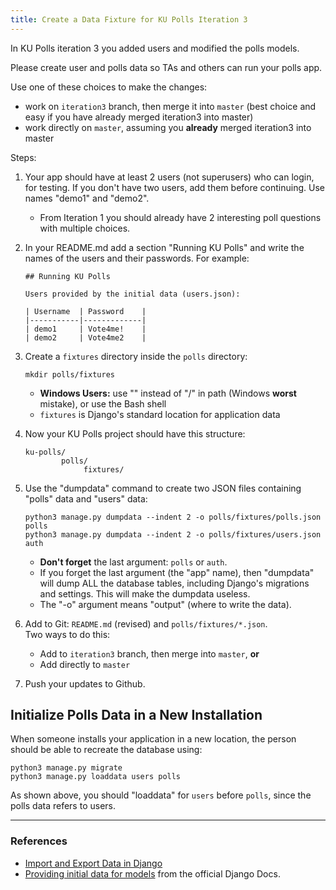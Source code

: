 ```yaml
---
title: Create a Data Fixture for KU Polls Iteration 3
---
```


In KU Polls iteration 3 you added users and modified the polls models.

Please create user and polls data so TAs and others can run your polls app.

Use one of these choices to make the changes:

- work on `iteration3` branch, then merge it into `master` (best choice and easy if you have already merged iteration3 into master)
- work directly on `master`, assuming you **already** merged iteration3 into master

Steps:

1. Your app should have at least 2 users (not superusers) who can login, for testing.  If you don't have two users, add them before continuing. Use names "demo1" and "demo2".
   - From Iteration 1 you should already have 2 interesting poll questions with multiple choices. 

2. In your README.md add a section "Running KU Polls" and write the names of the users and their passwords.  For example:
   ```
   ## Running KU Polls

   Users provided by the initial data (users.json):

   | Username  | Password    |
   |-----------|-------------|
   | demo1     | Vote4me!    |
   | demo2     | Vote4me2    |
   ```

3. Create a `fixtures` directory inside the `polls` directory:
   ```
   mkdir polls/fixtures
   ```
   - **Windows Users:** use "\" instead of "/" in path (Windows **worst** mistake), or use the Bash shell
   - `fixtures` is Django's standard location for application data

4. Now your KU Polls project should have this structure:
   ```
   ku-polls/
           polls/
                fixtures/
   ```
5. Use the "dumpdata" command to create two JSON files containing "polls" data and "users" data:
   ```
   python3 manage.py dumpdata --indent 2 -o polls/fixtures/polls.json polls
   python3 manage.py dumpdata --indent 2 -o polls/fixtures/users.json auth 
   ```
   - **Don't forget** the last argument: `polls` or `auth`.  
   - If you forget the last argument (the "app" name), then "dumpdata" will dump ALL the database tables, including Django's migrations and settings. This will make the dumpdata useless.
   - The "-o" argument means "output" (where to write the data).

6. Add to Git: `README.md` (revised) and `polls/fixtures/*.json`.    
   Two ways to do this:
   - Add to `iteration3` branch, then merge into `master`, **or**
   - Add directly to `master`

7. Push your updates to Github.


## Initialize Polls Data in a New Installation

When someone installs your application in a new location,
the person should be able to recreate the database using:

```
python3 manage.py migrate
python3 manage.py loaddata users polls
```

As shown above, you should "loaddata" for `users` before `polls`, since the polls data refers to users.


---

### References

- [Import and Export Data in Django](https://cpske.github.io/ISP/django/data-import-export)
- [Providing initial data for models](https://docs.djangoproject.com/en/3.2/howto/initial-data/) from the official Django Docs.
